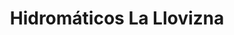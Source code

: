 ---
title: "Hidromáticos La Llovizna"
url: /ciudad-guayana/hidromaticos-la-llovizna/
shop: Autoteile
---